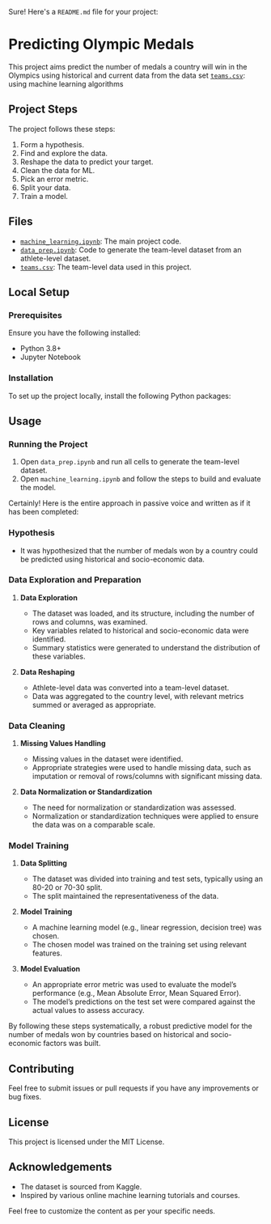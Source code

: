 Sure! Here's a `README.md` file for your project:
# Predicting Olympic Medals


This project aims predict the number of medals a country will win in the Olympics using historical and current data from the data set [`teams.csv`](https://github.com/sanchitsanyam/ML-projects/blob/main/teams%20(1).csv): using machine learning algorithms

## Project Steps
The project follows these steps:

1. Form a hypothesis.
2. Find and explore the data.
3. Reshape the data to predict your target.
4. Clean the data for ML.
5. Pick an error metric.
6. Split your data.
7. Train a model.

## Files
- [`machine_learning.ipynb`](https://github.com/sanchitsanyam/ML-projects/blob/main/Olympic_medal_prediction%20(1).ipynb): The main project code.
- [`data_prep.ipynb`](https://github.com/sanchitsanyam/ML-projects/blob/main/data_prep.ipynb): Code to generate the team-level dataset from an athlete-level dataset.
- [`teams.csv`](https://github.com/sanchitsanyam/ML-projects/blob/main/teams%20(1).csv): The team-level data used in this project.


## Local Setup

### Prerequisites
Ensure you have the following installed:
- Python 3.8+
- Jupyter Notebook

### Installation
To set up the project locally, install the following Python packages:







## Usage

### Running the Project
1. Open `data_prep.ipynb` and run all cells to generate the team-level dataset.
2. Open `machine_learning.ipynb` and follow the steps to build and evaluate the model.

Certainly! Here is the entire approach in passive voice and written as if it has been completed:

### Hypothesis
- It was hypothesized that the number of medals won by a country could be predicted using historical and socio-economic data.

### Data Exploration and Preparation
1. **Data Exploration**
   - The dataset was loaded, and its structure, including the number of rows and columns, was examined.
   - Key variables related to historical and socio-economic data were identified.
   - Summary statistics were generated to understand the distribution of these variables.

2. **Data Reshaping**
   - Athlete-level data was converted into a team-level dataset.
   - Data was aggregated to the country level, with relevant metrics summed or averaged as appropriate.

### Data Cleaning
1. **Missing Values Handling**
   - Missing values in the dataset were identified.
   - Appropriate strategies were used to handle missing data, such as imputation or removal of rows/columns with significant missing data.

2. **Data Normalization or Standardization**
   - The need for normalization or standardization was assessed.
   - Normalization or standardization techniques were applied to ensure the data was on a comparable scale.

### Model Training
1. **Data Splitting**
   - The dataset was divided into training and test sets, typically using an 80-20 or 70-30 split.
   - The split maintained the representativeness of the data.

2. **Model Training**
   - A machine learning model (e.g., linear regression, decision tree) was chosen.
   - The chosen model was trained on the training set using relevant features.

3. **Model Evaluation**
   - An appropriate error metric was used to evaluate the model’s performance (e.g., Mean Absolute Error, Mean Squared Error).
   - The model’s predictions on the test set were compared against the actual values to assess accuracy.

By following these steps systematically, a robust predictive model for the number of medals won by countries based on historical and socio-economic factors was built.
## Contributing
Feel free to submit issues or pull requests if you have any improvements or bug fixes.

## License
This project is licensed under the MIT License.

## Acknowledgements
- The dataset is sourced from Kaggle.
- Inspired by various online machine learning tutorials and courses.



Feel free to customize the content as per your specific needs.

